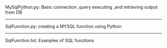 MySqlPython.py:
Basic connection ,query executing ,and retrieving output from DB

_______________________
SqlFunction.py:
creating a MYSQL function using Python

_______________________

SqlFunction.txt:
Examples of SQL functions 

